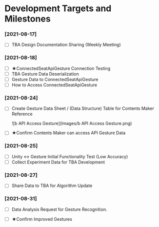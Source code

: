 # Development Targets and Milestones

### [2021-08-17]

- [ ] TBA Design Documentation Sharing (Weekly Meeting)

### [2021-08-18]

- [ ] ★ConnectedSeatApiGesture Connection Testing
- [ ] TBA Gesture Data Deserialization
- [ ] Gesture Data to ConnectedSeatApiGesture
- [ ] How to Access ConnectedSeatApiGesture

### [2021-08-24]

- [ ] Create Gesture Data Sheet / (Data Structure) Table for Contents Maker Reference

  ![b API Access Gesture](Images/b API Access Gesture.png)

- [ ] ★Confirm Contents Maker can access API Gesture Data

### [2021-08-25]

- [ ] Unity <-> Gesture Initial Functionality Test (Low Accuracy)
- [ ] Collect Experiment Data for TBA Development 

### [2021-08-27]

- [ ] Share Data to TBA for Algorithm Update

### [2021-08-31]

- [ ] Data Analysis Request for Gesture Recognition.

- [ ] ★Confirm Improved Gestures